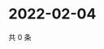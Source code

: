 # 2022-02-04

共 0 条

<!-- BEGIN WEIBO -->
<!-- 最后更新时间 Fri Feb 04 2022 19:09:21 GMT+0800 (China Standard Time) -->

<!-- END WEIBO -->
